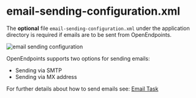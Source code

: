 # email-sending-configuration.xml

The **optional** file `email-sending-configuration.xml` under the application directory is required if emails are to be sent from OpenEndpoints.

![email sending configuration](https://cdn.openendpoints.io/images/gitbook/email-sending-configuration-xml-image.png)

OpenEndpoints supports two options for sending emails:

* Sending via SMTP
* Sending via MX address

For further details about how to send emails see: [Email Task](../tasks/email-task.md)
